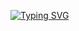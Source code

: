 [![Typing SVG](https://readme-typing-svg.herokuapp.com?font=Fira+Code&pause=1000&color=FFCBF3&width=435&lines=Discord%E3%85%A4-%3E%E3%85%A4%E1%B4%8F%CA%99s%E1%B4%87%CA%80%E1%B4%A0%E1%B4%80%C9%B4%E1%B4%9B.%E1%B4%87%E1%B4%A2)](https://git.io/typing-svg)
